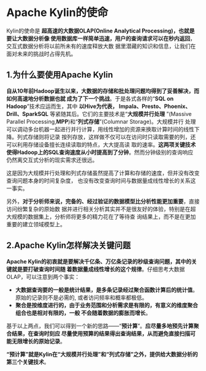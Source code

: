 Apache Kylin的使命
================================================================================
Kylin的使命是 **超高速的大数据OLAP(Online Analytical Processing)，也就是要让大数据分析像
使用数据库一样简单迅速，用户的查询请求可以在秒内返回**，交互式数据分析将以前所未有的速度释放大数
据里潜藏的知识和信息，让我们在面对未来的挑战时占得先机。

## 1.为什么要使用Apache Kylin
**自从10年前Hadoop诞生以来，大数据的存储和批处理问题均得到了妥善解决，而如何高速地分析数据也就
成为了下一个挑战**。于是各式各样的“**SQL on Hadoop**”技术应运而生，其中 **以Hive为代表，
Impala、Presto、Phoenix、Drill、SparkSQL** 等紧随其后。它们的主要技术是“**大规模并行处理**
”(Massive Parallel Processing,**MPP**)和“**列式存储**”(Columnar Storage)。大规模并行
处理可以调动多台机器一起进行并行计算，用线性增加的资源来换取计算时间的线性下降。列式存储则将记录
按列存放，这样做不仅可以在访问时只读取需要的列，还可以利用存储设备擅长连续读取的特点，大大提高读
取的速率。**这两项关键技术使得Hadoop上的SQL查询速度从小时提高到了分钟**。然而分钟级别的查询响应
仍然离交互式分析的现实需求还很远。

这是因为大规模并行处理和列式存储虽然提高了计算和存储的速度，但并没有改变查询问题本身的时间复杂度，
也没有改变查询时间与数据量成线性增长的关系这一事实。

另外，**对于分析师来说，完备的、经过验证的数据模型比分析性能更加重要**，直接访问纷繁复杂的原始数
据并进行相关分析其实并不是很友好的体验，特别是在超大规模的数据集上，分析师将更多的精力花在了等待查
询结果上，而不是在更加重要的建立领域模型上。

## 2.Apache Kylin怎样解决关键问题
**Apache Kylin的初衷就是要解决千亿条、万亿条记录的秒级查询问题，其中的关键就是要打破查询时间随
着数据量成线性增长的这个规律**。仔细思考大数据OLAP，可以注意到两个事实：
+ **大数据查询要的一般是统计结果，是多条记录经过聚合函数计算后的统计值**。原始的记录则不是必需的,
或者访问频率和概率都极低。
+ **聚合是按维度进行的，由于业务范围和分析需求是有限的，有意义的维度聚合组合也是相对有限的，一般
不会随着数据的膨胀而增长**。

基于以上两点，我们可以得到一个新的思路——“**预计算**”。**应尽量多地预先计算聚合结果，在查询时刻应
尽量使用预算的结果得出查询结果，从而避免直接扫描可能无限增长的原始记录**。

**“预计算”就是Kylin在“大规模并行处理”和“列式存储”之外，提供给大数据分析的第三个关键技术**。
